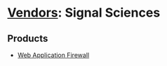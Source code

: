 # [Vendors](README.md): Signal Sciences

## Products

- [Web Application Firewall](../products/2f2fbe08-ab8b-4626-81fd-eaa41b563c49.md)

